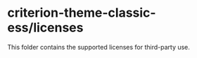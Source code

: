 # criterion-theme-classic-ess/licenses

This folder contains the supported licenses for third-party use.
